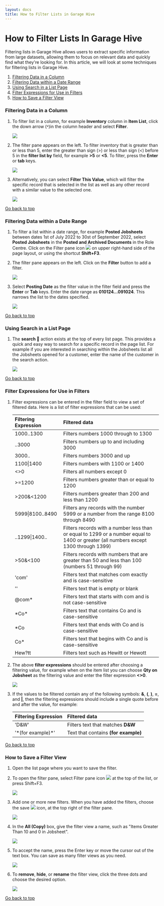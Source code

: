 ```yaml
---
layout: docs
title: How to Filter Lists in Garage Hive
---
```


<a name="top"></a>

# How to Filter Lists In Garage Hive
Filtering lists in Garage Hive allows users to extract specific information from large datasets, allowing them to focus on relevant data and quickly find what they're looking for. In this article, we will look at some techniques for filtering lists in Garage Hive.

1. [Filtering Data in a Column](#filtering-data-in-a-column)
2. [Filtering Data within a Date Range](#filtering-data-within-a-date-range)
3. [Using Search in a List Page](#using-search-in-a-list-page)
4. [Filter Expressions for Use in Filters](#filter-expressions-for-use-in-filters)
5. [How to Save a Filter View](#how-to-save-a-filter-view)

### Filtering Data in a Column
1. To filter list in a column, for example **Inventory** column in **Item List**, click the down arrow (˅)in the column header and select **Filter**.
      
   ![](media/garagehive-filtering-lists-column1.png)

2. The filter pane appears on the left. To filter inventory that is greater than or less than 5, enter the greater than sign (>) or less than sign (<) before 5 in the **filter list by** field, for example **>5** or **<5**. To filter, press the **Enter** or **tab** keys. 

   ![](media/garagehive-filtering-lists-column2.png)

3. Alternatively, you can select **Filter This Value**, which will filter the specific record that is selected in the list as well as any other record with a similar value to the selected one.

   ![](media/garagehive-filtering-lists-column3.png)

[Go back to top](#top)

### Filtering Data within a Date Range
1. To filter a list within a date range, for example **Posted Jobsheets** between dates 1st of July 2022 to 30st of September 2022, select **Posted Jobsheets** in the **Posted and Archived Documents** in the Role Centre. Click on the Filter pane icon ![](media/filter-pane-icon.png) on upper right-hand side of the page layout, or using the shortcut **Shift+F3**.
2. The filter pane appears on the left. Click on the **Filter** button to add a filter.

   ![](media/garagehive-filtering-lists-date-range1.png)

3. Select **Posting Date** as the filter value in the filter field and press the **Enter** or **Tab** keys. Enter the date range as **010124...091024**. This narrows the list to the dates specified.

   ![](media/garagehive-filtering-lists-date-range2.png)

[Go back to top](#top)

### Using Search in a List Page
1. The **search 🔎** action exists at the top of every list page. This provides a quick and easy way to search for a specific record in the page list. For example if you are interested in searching within the Jobsheets list all the Jobsheets opened for a customer, enter the name of the customer in the search action.

   ![](media/garagehive-filtering-lists-search1.png)

[Go back to top](#top)

### Filter Expressions for Use in Filters
1. Filter expressions can be entered in the filter field to view a set of filtered data. Here is a list of filter expressions that can be used:

      | Filtering Expression | Filtered data                                                                                                                        |
      | :------------------- | :----------------------------------------------------------------------------------------------------------------------------------- |
      | 1000..1300           | Filters numbers 1000 through to 1300                                                                                                 |
      | ..3000               | Filters numbers up to and including 3000                                                                                             |
      | 3000..               | Filters numbers 3000 and up                                                                                                          |
      | 1100&#124;1400       | Filters numbers with 1100 or 1400                                                                                                    |
      | <>0                  | Filters all numbers except 0                                                                                                         |
      | >=1200               | Filters numbers greater than or equal to 1200                                                                                        |
      | >200&<1200           | Filters numbers greater than 200 and less than 1200                                                                                  |
      | 5999&#124;8100..8490 | Filters any records with the number 5999 or a number from the range 8100 through 8490                                                |
      | ..1299&#124;1400..   | Filters records with a number less than or equal to 1299 or a number equal to 1400 or greater (all numbers except 1300 through 1399) |
      | >50&<100             | Filters records with numbers that are greater than 50 and less than 100 (numbers 51 through 99)                                      |
      | 'com'                | Filters text that matches com exactly and is case-sensitive                                                                          |
      | ''                   | Filters text that is empty or blank                                                                                                  |
      | @com*                | Filters text that starts with com and is not case-sensitive                                                                          |
      | &#42;Co&#42;         | Filters text that contains Co and is case-sensitive                                                                                  |
      | &#42;Co              | Filters text that ends with Co and is case-sensitive                                                                                 |
      | Co*                  | Filters text that begins with Co and is case-sensitive                                                                               |
      | Hew?tt               | Filters text such as Hewitt or Hewott                                                                                                |


2. The above **filter expressions** should be entered after choosing a filtering value, for example when on the item list you can choose **Qty on Jobsheet** as the filtering value and enter the filter expression **<>0**.

   ![](media/garagehive-filtering-lists-filter-expressions1.png)

3. If the values to be filtered contain any of the following symbols: **&amp;**, **&#40;**, **&#41;**, **&#61;**, and **&#124;**, then the filtering expressions should include a single quote before and after the value, for example:

   | Filtering Expression      | Filtered data                        |
   | :------------------------ | :----------------------------------- |
   | 'D&W'                     | Filters text that matches **D&W**    |
   | '&#42;(for example)&#42;' | Text that contains **(for example)** |

[Go back to top](#top)

### How to Save a Filter View
1. Open the list page where you want to save the filter.
2. To open the filter pane, select Filter pane icon ![](media/filter-pane-icon.png) at the top of the list, or press Shift+F3.

   ![](media/garagehive-filtering-lists-save-filter1.png)

3. Add one or more new filters. When you have added the filters, choose the save ![](media/save-icon.png) icon, at the top right of the filter pane.

   ![](media/garagehive-filtering-lists-save-filter2.png)

4. In the **All (Copy)** box, give the filter view a name, such as "Items Greater Than 10 and 0 in Jobsheet".

   ![](media/garagehive-filtering-lists-save-filter3.png)

5. To accept the name, press the Enter key or move the cursor out of the text box. You can save as many filter views as you need.

   ![](media/garagehive-filtering-lists-save-filter4.png)

6. To **remove**, **hide**, or **rename** the filter view, click the three dots and choose the desired option.

   ![](media/garagehive-filtering-lists-save-filter5.png)


[Go back to top](#top)